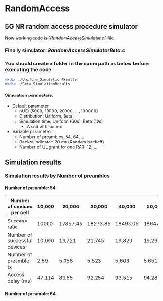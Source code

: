# RandomAccess
## 5G NR random access procedure simulator

~~Now working code is *"RandomAccessSimulator.c"* file.~~

### Finally simulator: *RandomAccessSimulatorBeta.c*

### You should create a folder in the same path as below before executing the code.
~~~bash
mkdir ./Uniform_SimulationResults
mkdir ./Beta_SimulationResults
~~~

#### Simulation parameters:
- Default parameter:
    - nUE: [5000, 10000, 20000, ..., 100000]
    - Distribution: Uniform, Beta
    - Simulation time: Uniform (60s), Beta (10s)
        - A unit of time: ms
- Variable parameter:
    - Number of preambles: 54, 64, ...
    - Backof indicator: 20 ms (Random backoff)
    - Number of UL grant for one RAR: 12, ...

## Simulation results
### Simulation results by Number of preambles
#### Number of preamble: 54
| Number of devices per cell   | 10,000 | 20,000 | 30,000 | 40,000 | 50,000 | 60,000 | 70,000 | 80,000 | 90,000 | 100,000 |
|------------------------------|--------|--------|--------|--------|--------|--------|--------|--------|--------|---------|
| Success ratio                |10000   |17857.45|18273.85|18493.05|18647.31|18758.26|18838.89|18902.88|18957.6 |18989.29 |
| Number of successful devices |10,000  |19,721  |21,745  |19,820  |19,290  |19,026  |18,769  |18,602  |18,674  |18,415   |
| Number of preamble tx        |2.59    |5.358   |5.523   |5.603   |5.651   |5.686   |5.709   |5.73    |5.748   |5.76     |
| Access delay (ms)            |47.114  |89.65   |92.254  |93.515  |94.289  |94.849  |95.205  |95.548  |95.819  |96.001   |

#### Number of preamble: 64